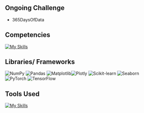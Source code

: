 <!--- ![Quote](https://github-readme-quotes-bay.vercel.app/quote?quoteCategory=fun) 

<!--- 
# Greetings, I am Samir👋
A curious Learner based on Nepal.
-->
<!--- ![Profile Views](https://komarev.com/ghpvc/?username=paudelsamir&color=blue&style=for-the-badge) -->

## Ongoing Challenge
- 365DaysOfData

## Competencies  
[![My Skills](https://skillicons.dev/icons?i=python,cpp,mysql)](https://skillicons.dev)  

## Libraries/ Frameworks
![NumPy](https://img.shields.io/badge/NumPy-013243?style=for-the-badge&logo=numpy&logoColor=white) ![Pandas](https://img.shields.io/badge/Pandas-150458?style=for-the-badge&logo=pandas&logoColor=white) ![Matplotlib](https://img.shields.io/badge/Matplotlib-11557c?style=for-the-badge&logo=python&logoColor=white)![Plotly](https://img.shields.io/badge/Plotly-3F4F75?style=for-the-badge&logo=plotly&logoColor=white)  ![Scikit-learn](https://img.shields.io/badge/Scikit--learn-F7931E?style=for-the-badge&logo=scikit-learn&logoColor=white) ![Seaborn](https://img.shields.io/badge/Seaborn-3776AB?style=for-the-badge&logo=python&logoColor=white) ![PyTorch](https://img.shields.io/badge/PyTorch-EE4C2C?style=for-the-badge&logo=pytorch&logoColor=white) ![TensorFlow](https://img.shields.io/badge/TensorFlow-FF6F00?style=for-the-badge&logo=tensorflow&logoColor=white)
## Tools Used
[![My Skills](https://skillicons.dev/icons?i=vscode,linux,git,github,notion,blender,docker,aws,gcp,azure,premiere)](https://skillicons.dev)  



<!--- <p align="left" style="background-color: #0d1117; padding: 10px; border-radius: 10px; display: inline-block;">
  <a href="https://www.learn-c.org/" target="_blank" style="text-decoration: none;">
    <img src="https://img.icons8.com/color/48/000000/c-programming.png" alt="C" style="margin: 0 10px 10px 0;" />
  </a>
  <a href="https://isocpp.org/" target="_blank" style="text-decoration: none;">
    <img src="https://img.icons8.com/color/48/000000/c-plus-plus-logo.png" alt="C++" style="margin: 0 10px 10px 0;" />
  </a>
  <a href="https://www.python.org/" target="_blank" style="text-decoration: none;">
    <img src="https://img.icons8.com/color/48/000000/python.png" alt="Python" style="margin: 0 10px 10px 0;" />
  </a>
  <a href="https://developer.mozilla.org/en-US/docs/Web/HTML" target="_blank" style="text-decoration: none;">
    <img src="https://img.icons8.com/color/48/000000/html-5.png" alt="HTML" style="margin: 0 10px 10px 0;" />
  </a>
  <a href="https://developer.mozilla.org/en-US/docs/Web/CSS" target="_blank" style="text-decoration: none;">
    <img src="https://img.icons8.com/color/48/000000/css3.png" alt="CSS" style="margin: 0 10px 10px 0;" />
  </a>
  <a href="https://developer.mozilla.org/en-US/docs/Web/JavaScript" target="_blank" style="text-decoration: none;">
    <img src="https://img.icons8.com/color/48/000000/javascript.png" alt="JavaScript" style="margin: 0 10px 10px 0;" />
  </a>
  <a href="https://git-scm.com/" target="_blank" style="text-decoration: none;">
    <img src="https://img.icons8.com/color/48/000000/git.png" alt="Git" style="margin: 0 10px 10px 0;" />
  </a>
  <a href="https://github.com/" target="_blank" style="text-decoration: none;">
    <img src="https://img.icons8.com/ios-glyphs/48/000000/github.png" alt="GitHub" style="margin: 0 10px 10px 0;" />
  </a>
  <a href="https://code.visualstudio.com/" target="_blank" style="text-decoration: none;">
    <img src="https://img.icons8.com/color/48/000000/visual-studio-code-2019.png" alt="VS Code" style="margin: 0 10px 10px 0;" />
  </a>
  <a href="https://www.notion.so/" target="_blank" style="text-decoration: none;">
    <img src="https://img.icons8.com/ios-filled/48/000000/notion.png" alt="Notion" style="margin: 0 10px 10px 0;" />
  </a>
  <a href="https://www.mysql.com/" target="_blank" style="text-decoration: none;">
    <img src="https://img.icons8.com/color/48/000000/mysql-logo.png" alt="MySQL" style="margin: 0 10px 10px 0;" />
  </a>
  <a href="https://pandas.pydata.org/" target="_blank" style="text-decoration: none;">
    <img src="https://img.icons8.com/ios-filled/50/000000/panda.png" alt="Pandas" height="48" style="margin: 0 10px 10px 0;" />
  </a>
  <a href="https://pytorch.org/" target="_blank" style="text-decoration: none;">
    <img src="https://upload.wikimedia.org/wikipedia/commons/1/10/PyTorch_logo_icon.svg" alt="PyTorch" height="48" style="margin: 0 10px 10px 0;" />
  </a>
</p>
--->
<!--- 
## Reach Me through


<div align="left" style="background-color: #0d1117;padding: 10px; border-radius: 10px; ">
  <a href="https://linkedin.com/in/paudelsamir" target="_blank" style="text-decoration: none; style="margin: 0 10px 10px 0;"">
    <img src="https://raw.githubusercontent.com/devicons/devicon/master/icons/linkedin/linkedin-original.svg" alt="LinkedIn" height="40" width="40"/>
  </a> <br>
  <a href="mailto:samirpaudel2005@gmail.com" target="_blank" style="text-decoration: none; margin-right: 10px;">
    <img src="https://upload.wikimedia.org/wikipedia/commons/7/7e/Gmail_icon_%282020%29.svg" alt="Email" height="40" width="40"/>
  </a>
  <a href="https://instagram.com/samirpdl" target="_blank" style="text-decoration: none; margin-right: 10px;">
    <img src="https://raw.githubusercontent.com/rahuldkjain/github-profile-readme-generator/master/src/images/icons/Social/instagram.svg" alt="Instagram" height="40" width="40"/>
  </a>
  <a href="https://twitter.com/sam_pdl" target="_blank" style="text-decoration: none;">
    <img src="https://raw.githubusercontent.com/rahuldkjain/github-profile-readme-generator/master/src/images/icons/Social/twitter.svg" alt="Twitter" height="40" width="40"/>
  </a> 
</div>
--->

